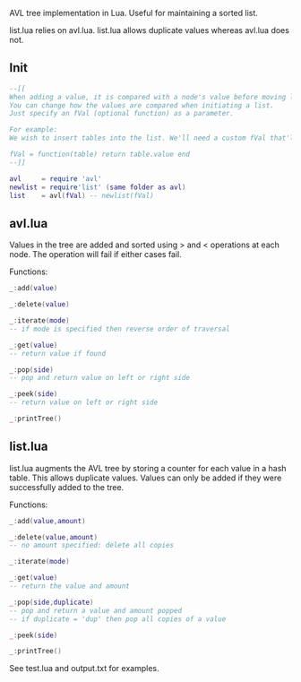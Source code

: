 AVL tree implementation in Lua. Useful for maintaining a sorted list.

list.lua relies on avl.lua. list.lua allows duplicate values whereas avl.lua does not.

## Init ##

````lua
--[[
When adding a value, it is compared with a node's value before moving left or right in the tree. 
You can change how the values are compared when initiating a list.
Just specify an fVal (optional function) as a parameter.

For example:
We wish to insert tables into the list. We'll need a custom fVal that'll return values for the comparison operators:

fVal = function(table) return table.value end
--]]

avl     = require 'avl'
newlist = require'list' (same folder as avl)
list    = avl(fVal) -- newlist(fVal)
````

## avl.lua ##

Values in the tree are added and sorted using > and < operations at each node. The operation will fail if either cases fail.

Functions:

````lua
_:add(value)

_:delete(value)

_:iterate(mode) 
-- if mode is specified then reverse order of traversal

_:get(value) 
-- return value if found

_:pop(side)
-- pop and return value on left or right side

_:peek(side)
-- return value on left or right side

_:printTree()
````


## list.lua ##

list.lua augments the AVL tree by storing a counter for each value in a hash table. This allows duplicate values. Values can only be added if they were successfully added to the tree.

Functions:

````lua
_:add(value,amount)

_:delete(value,amount) 
-- no amount specified: delete all copies

_:iterate(mode)

_:get(value) 
-- return the value and amount

_:pop(side,duplicate) 
-- pop and return a value and amount popped
-- if duplicate = 'dup' then pop all copies of a value

_:peek(side)

_:printTree()
````

See test.lua and output.txt for examples.